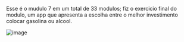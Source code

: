 Esse é o mudulo 7 em um total de 33 modulos; fiz o exercicio final do modulo, um app que apresenta a escolha entre o melhor investimento colocar gasolina ou alcool.

![image](https://github.com/araujofran/AppGasolinaouAlcool/assets/110460979/fea7887d-bc1f-4e37-abbe-42f371b74d36)
